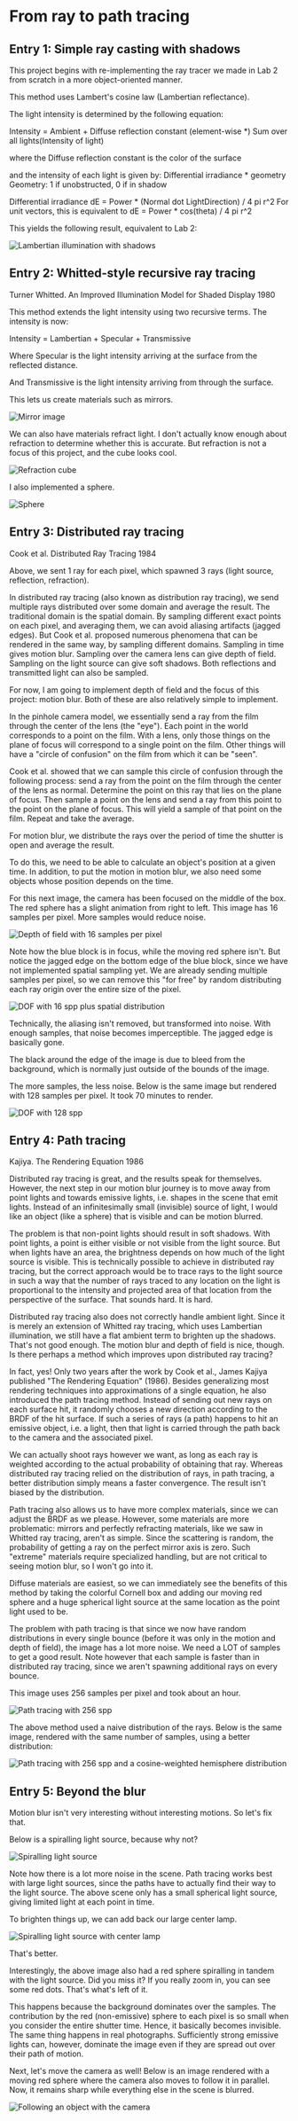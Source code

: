 # From ray to path tracing

## Entry 1: Simple ray casting with shadows

This project begins with re-implementing the ray tracer we made in Lab 2 from scratch in a more object-oriented manner.

This method uses Lambert's cosine law (Lambertian reflectance).

The light intensity is determined by the following equation:

Intensity = Ambient + Diffuse reflection constant (element-wise *) Sum over all lights(Intensity of light)

where the Diffuse reflection constant is the color of the surface

and the intensity of each light is given by: Differential irradiance * geometry
Geometry: 1 if unobstructed, 0 if in shadow

Differential irradiance
dE = Power * (Normal dot LightDirection) / 4 pi r^2
For unit vectors, this is equivalent to
dE = Power * cos(theta) / 4 pi r^2

This yields the following result, equivalent to Lab 2:

![Lambertian illumination with shadows](img/lambertianwithshadows.bmp)

## Entry 2: Whitted-style recursive ray tracing

Turner Whitted. An Improved Illumination Model for Shaded Display 1980

This method extends the light intensity using two recursive terms. The intensity is now:

Intensity = Lambertian + Specular + Transmissive

Where Specular is the light intensity arriving at the surface from the reflected distance.

And Transmissive is the light intensity arriving from through the surface.

This lets us create materials such as mirrors.

![Mirror image](img/mirror.bmp)

We can also have materials refract light. I don't actually know enough about refraction to determine whether this is accurate. But refraction is not a focus of this project, and the cube looks cool.

![Refraction cube](img/refracting_cube.bmp)

I also implemented a sphere.

![Sphere](img/sphere.bmp)

## Entry 3: Distributed ray tracing

Cook et al. Distributed Ray Tracing 1984

Above, we sent 1 ray for each pixel, which spawned 3 rays (light source, reflection, refraction).

In distributed ray tracing (also known as distribution ray tracing), we send multiple rays distributed over some domain and average the result. The traditional domain is the spatial domain. By sampling different exact points on each pixel, and averaging them, we can avoid aliasing artifacts (jagged edges). But Cook et al. proposed numerous phenomena that can be rendered in the same way, by sampling different domains. Sampling in time gives motion blur. Sampling over the camera lens can give depth of field. Sampling on the light source can give soft shadows. Both reflections and transmitted light can also be sampled.

For now, I am going to implement depth of field and the focus of this project: motion blur. Both of these are also relatively simple to implement.

In the pinhole camera model, we essentially send a ray from the film through the center of the lens (the "eye"). Each point in the world corresponds to a point on the film. With a lens, only those things on the plane of focus will correspond to a single point on the film. Other things will have a "circle of confusion" on the film from which it can be "seen". 

Cook et al. showed that we can sample this circle of confusion through the following process: send a ray from the point on the film through the center of the lens as normal. Determine the point on this ray that lies on the plane of focus. Then sample a point on the lens and send a ray from this point to the point on the plane of focus. This will yield a sample of that point on the film. Repeat and take the average.

For motion blur, we distribute the rays over the period of time the shutter is open and average the result.

To do this, we need to be able to calculate an object's position at a given time. In addition, to put the motion in motion blur, we also need some objects whose position depends on the time.

For this next image, the camera has been focused on the middle of the box. The red sphere has a slight animation from right to left. This image has 16 samples per pixel. More samples would reduce noise.

![Depth of field with 16 samples per pixel](img/dof_16s.bmp)

Note how the blue block is in focus, while the moving red sphere isn't. But notice the jagged edge on the bottom edge of the blue block, since we have not implemented spatial sampling yet. We are already sending multiple samples per pixel, so we can remove this "for free" by random distributing each ray origin over the entire size of the pixel.

![DOF with 16 spp plus spatial distribution](img/dof_16s_spatial.bmp)

Technically, the aliasing isn't removed, but transformed into noise. With enough samples, that noise becomes imperceptible. The jagged edge is basically gone.

The black around the edge of the image is due to bleed from the background, which is normally just outside of the bounds of the image.

The more samples, the less noise. Below is the same image but rendered with 128 samples per pixel. It took 70 minutes to render.

![DOF with 128 spp](img/dof_sp_128s.bmp)

## Entry 4: Path tracing

Kajiya. The Rendering Equation 1986

Distributed ray tracing is great, and the results speak for themselves. However, the next step in our motion blur journey is to move away from point lights and towards emissive lights, i.e. shapes in the scene that emit lights. Instead of an infinitesimally small (invisible) source of light, I would like an object (like a sphere) that is visible and can be motion blurred. 

The problem is that non-point lights should result in soft shadows. With point lights, a point is either visible or not visible from the light source. But when lights have an area, the brightness depends on how much of the light source is visible. This is technically possible to achieve in distributed ray tracing, but the correct approach would be to trace rays to the light source in such a way that the number of rays traced to any location on the light is proportional to the intensity and projected area of that location from the perspective of the surface. That sounds hard. It is hard.

Distributed ray tracing also does not correctly handle ambient light. Since it is merely an extension of Whitted ray tracing, which uses Lambertian illumination, we still have a flat ambient term to brighten up the shadows. That's not good enough. The motion blur and depth of field is nice, though. Is there perhaps a method which improves upon distributed ray tracing?

In fact, yes! Only two years after the work by Cook et al., James Kajiya published "The Rendering Equation" (1986). Besides generalizing most rendering techniques into approximations of a single equation, he also introduced the path tracing method. Instead of sending out new rays on each surface hit, it randomly chooses a new direction according to the BRDF of the hit surface. If such a series of rays (a path) happens to hit an emissive object, i.e. a light, then that light is carried through the path back to the camera and the associated pixel. 

We can actually shoot rays however we want, as long as each ray is weighted according to the actual probability of obtaining that ray. Whereas distributed ray tracing relied on the distribution of rays, in path tracing, a better distribution simply means a faster convergence. The result isn't biased by the distribution.

Path tracing also allows us to have more complex materials, since we can adjust the BRDF as we please. However, some materials are more problematic: mirrors and perfectly refracting materials, like we saw in Whitted ray tracing, aren't as simple. Since the scattering is random, the probability of getting a ray on the perfect mirror axis is zero. Such "extreme" materials require specialized handling, but are not critical to seeing motion blur, so I won't go into it.

Diffuse materials are easiest, so we can immediately see the benefits of this method by taking the colorful Cornell box and adding our moving red sphere and a huge spherical light source at the same location as the point light used to be.

The problem with path tracing is that since we now have random distributions in every single bounce (before it was only in the motion and depth of field), the image has a lot more noise. We need a LOT of samples to get a good result. Note however that each sample is faster than in distributed ray tracing, since we aren't spawning additional rays on every bounce.

This image uses 256 samples per pixel and took about an hour.

![Path tracing with 256 spp](img/path_trace_256spp.bmp)

The above method used a naive distribution of the rays. Below is the same image, rendered with the same number of samples, using a better distribution:

![Path tracing with 256 spp and a cosine-weighted hemisphere distribution](img/pt_256spp_coshem.bmp)

## Entry 5: Beyond the blur

Motion blur isn't very interesting without interesting motions. So let's fix that.

Below is a spiralling light source, because why not?

![Spiralling light source](img/spiral.bmp)

Note how there is a lot more noise in the scene. Path tracing works best with large light sources, since the paths have to actually find their way to the light source. The above scene only has a small spherical light source, giving limited light at each point in time.

To brighten things up, we can add back our large center lamp.

![Spiralling light source with center lamp](img/spiral3.bmp)

That's better.

Interestingly, the above image also had a red sphere spiralling in tandem with the light source. Did you miss it? If you really zoom in, you can see some red dots. That's what's left of it.

This happens because the background dominates over the samples. The contribution by the red (non-emissive) sphere to each pixel is so small when you consider the entire shutter time. Hence, it basically becomes invisible. The same thing happens in real photographs. Sufficiently strong emissive lights can, however, dominate the image even if they are spread out over their path of motion.

Next, let's move the camera as well! Below is an image rendered with a moving red sphere where the camera also moves to follow it in parallel. Now, it remains sharp while everything else in the scene is blurred.

![Following an object with the camera](img/center_stage.bmp)
